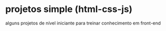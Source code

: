 # projetos simple (html-css-js)
 alguns projetos de nível iniciante para treinar conhecimento em front-end
